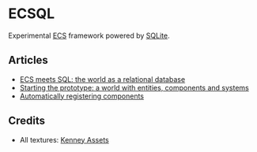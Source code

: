 # ECSQL
Experimental [ECS](https://www.flecs.dev/ecs-faq/) framework powered by [SQLite](https://sqlite.org).


## Articles
- [ECS meets SQL: the world as a relational database](docs/01-ecs-databases-en.md)
- [Starting the prototype: a world with entities, components and systems](docs/02-prototyping-en.md)
- [Automatically registering components](docs/03-autoregister-components-en.md)


## Credits
- All textures: [Kenney Assets](https://kenney.nl/assets)
